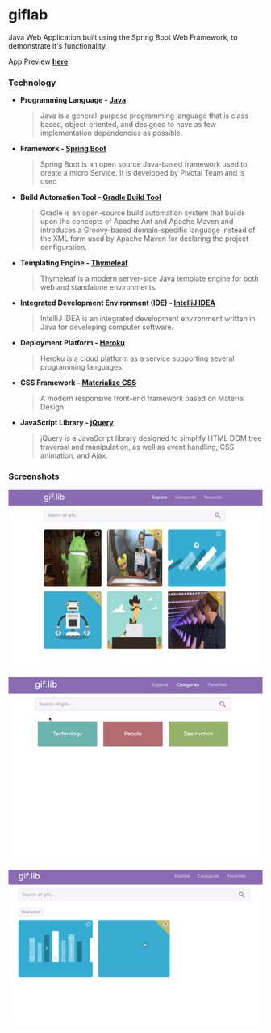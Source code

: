 # giflab 


Java Web Application built using the Spring Boot Web Framework, to demonstrate it's functionality.

App Preview **[here]()**

### Technology
* **Programming Language - [Java](https://go.java/?intcmp=gojava-banner-java-com)**
  > Java is a general-purpose programming language that is class-based, object-oriented, and designed to have as few implementation dependencies as possible. 
* **Framework - [Spring Boot](https://spring.io/projects/spring-boot)**
  > Spring Boot is an open source Java-based framework used to create a micro Service. It is developed by Pivotal Team and is used
* **Build Automation Tool - [Gradle Build Tool](https://gradle.org/)**
  > Gradle is an open-source build automation system that builds upon the concepts of Apache Ant and Apache Maven and introduces a Groovy-based domain-specific language instead of the XML form used by Apache Maven for declaring the project configuration.
* **Templating Engine - [Thymeleaf](https://www.thymeleaf.org/)**
  > Thymeleaf is a modern server-side Java template engine for both web and standalone environments.
* **Integrated Development Environment (IDE) - [IntelliJ IDEA](https://go.java/?intcmp=gojava-banner-java-com)**
  > IntelliJ IDEA is an integrated development environment written in Java for developing computer software.
* **Deployment Platform - [Heroku](https://www.heroku.com/)**
  > Heroku is a cloud platform as a service supporting several programming languages. 
* **CSS Framework - [Materialize CSS](https://materializecss.com/)**
  > A modern responsive front-end framework based on Material Design
* **JavaScript Library - [jQuery](https://jquery.com/)**
  > jQuery is a JavaScript library designed to simplify HTML DOM tree traversal and manipulation, as well as event handling, CSS animation, and Ajax. 
  
### Screenshots
  
![Main Page](src/main/resources/static/img/2020-03-18_21-34-30.png)
  
![Category](src/main/resources/static/img/2020-03-18_21-34-48.png)

![Gif](src/main/resources/static/img/2020-03-18_21-42-37.png)
